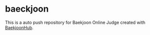 # baeckjoon
This is a auto push repository for Baekjoon Online Judge created with [BaekjoonHub](https://github.com/BaekjoonHub/BaekjoonHub).
